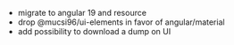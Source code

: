 - migrate to angular 19 and resource
- drop @mucsi96/ui-elements in favor of angular/material
- add possibility to download a dump on UI

